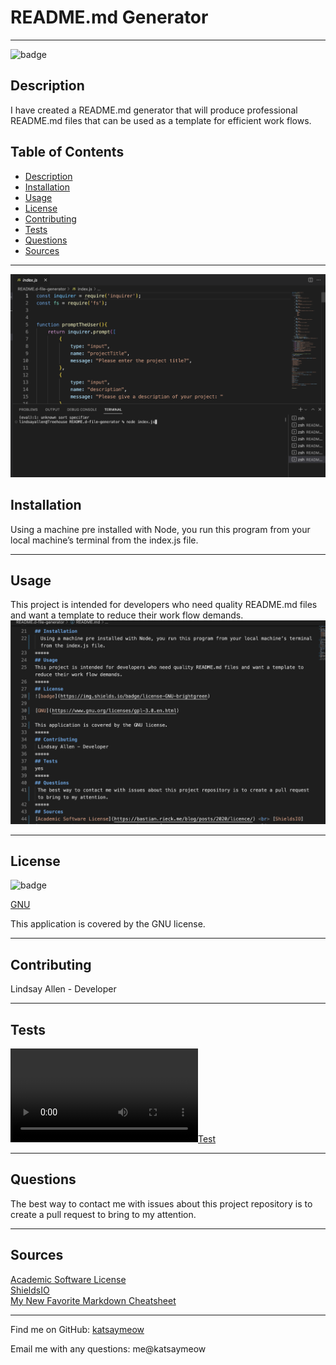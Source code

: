 
# README.md Generator

*****
  
![badge](https://img.shields.io/badge/license-GNU-brightgreen)
## Description
 I have created a README.md generator that will produce professional README.md files that can be used as a template for efficient work flows.
## Table of Contents
- [Description](#description)
- [Installation](#installation)
- [Usage](#usage)
- [License](#license)
- [Contributing](#contributing)
- [Tests](#tests)
- [Questions](#questions)
- [Sources](#sources)

*****
![start](./IMG/node-README.md-START.png)
## Installation
  Using a machine pre installed with Node, you run this program from your local machine’s terminal from the index.js file. 
*****
## Usage
This project is intended for developers who need quality README.md files and want a template to reduce their work flow demands. 
![generated](./IMG/generated-readme.png)
*****
## License
![badge](https://img.shields.io/badge/license-GNU-brightgreen)

[GNU](https://www.gnu.org/licenses/gpl-3.0.en.html)

This application is covered by the GNU license. 
*****
## Contributing
Lindsay Allen - Developer
*****
## Tests
[![Test](./IMG/short-gif.mp4)](./IMG/short-gif.mp4)

*****
## Questions
The best way to contact me with issues about this project repository is to create a pull request to bring to my attention.
*****
## Sources
 [Academic Software License](https://bastian.rieck.me/blog/posts/2020/licence/) <br> [ShieldsIO](https://shields.io/category/license) <br>  [My New Favorite Markdown Cheatsheet](https://github.cadam-p/markdown-here/wiki/Markdown-Cheatsheet)
*****

Find me on GitHub: [katsaymeow](https://github.com/katsaymeow)

Email me with any questions: me@katsaymeow

    